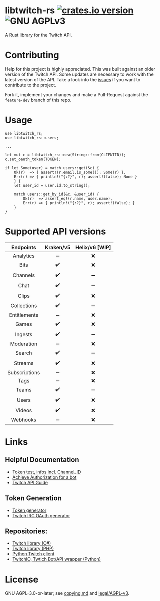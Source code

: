 # libtwitch-rs [![crates.io version][1]][2] ![GNU AGPLv3][agpl-logo]
A Rust library for the Twitch API.

# Contributing
Help for this project is highly appreciated. This was built against an older version of the Twitch API. 
Some updates are necessary to work with the latest version of the API. 
Take a look into the [issues](https://github.com/simonsan/libtwitch-rs/issues) if you want to contribute to the project.

Fork it, implement your changes and make a Pull-Request against the `feature-dev` branch of this repo. 

# Usage
```
use libtwitch_rs;
use libtwitch_rs::users;

...

let mut c = libtwitch_rs::new(String::from(CLIENTID));
c.set_oauth_token(TOKEN);

if let Some(user) = match users::get(&c) {
    Ok(r)  => { assert!(r.email.is_some()); Some(r) },
    Err(r) => { println!("{:?}", r); assert!(false); None }
    } {
    let user_id = user.id.to_string();

    match users::get_by_id(&c, &user_id) {
        Ok(r)  => assert_eq!(r.name, user.name),
        Err(r) => { println!("{:?}", r); assert!(false); }
    }
}
```

# Supported API versions

Endpoints         | Kraken/v5          |  Helix/v6 [WIP]    |
:----------------:|:------------------:|:------------------:|
Analytics         | :heavy_minus_sign: | :x:                |
Bits              | :heavy_check_mark: | :x:                |
Channels          | :heavy_check_mark: | :heavy_minus_sign: |
Chat              | :heavy_check_mark: | :heavy_minus_sign: |
Clips             | :heavy_check_mark: | :x:                |
Collections       | :heavy_check_mark: | :heavy_minus_sign: |
Entitlements      | :heavy_minus_sign: | :x:                |
Games             | :heavy_check_mark: | :x:                |
Ingests           | :heavy_check_mark: | :heavy_minus_sign: |
Moderation        | :heavy_minus_sign: | :x:                |
Search            | :heavy_check_mark: | :heavy_minus_sign: |
Streams           | :heavy_check_mark: | :x:                |
Subscriptions     | :heavy_minus_sign: | :x:                |
Tags              | :heavy_minus_sign: | :x:                |
Teams             | :heavy_check_mark: | :heavy_minus_sign: |
Users             | :heavy_check_mark: | :x:                |
Videos            | :heavy_check_mark: | :x:                |
Webhooks          | :heavy_minus_sign: | :x:                |


# Links
## Helpful Documentation
- [Token test, infos incl. Channel_ID](https://codepen.io/Alca/pen/VwwazOK)
- [Achieve Authorization for a bot](http://web.archive.org/web/20191016034229/https://d-fischer.github.io/twitch-chat-client/docs/examples/basic-bot.html)
- [Twitch API Guide](https://dev.twitch.tv/docs/api/guide)

## Token Generation
- [Token generator](https://twitchtokengenerator.com/)
- [Twitch IRC OAuth generator](https://twitchapps.com/tmi/)

## Repositories:
- [Twitch library (C#)](https://github.com/TwitchLib/TwitchLib)
- [Twitch library (PHP)](https://github.com/Dkamps18/PHP-Twitch-lib/)
- [Python Twitch client](https://github.com/tsifrer/python-twitch-client)
- [TwitchIO, Twtich Bot/API wrapper (Python)](https://github.com/TwitchIO/TwitchIO)


# License
GNU AGPL-3.0-or-later; see [copying.md](copying.md) and [legal/AGPL-v3](legal/AGPL-v3).


[1]: https://img.shields.io/crates/v/libtwitch-rs.svg?style=flat-square
[2]: https://crates.io/crates/libtwitch-rs
[agpl-logo]: https://www.gnu.org/graphics/agplv3-88x31.png
